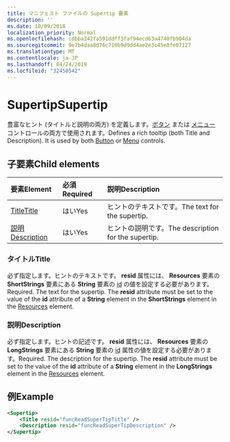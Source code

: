 ```yaml
---
title: マニフェスト ファイルの Supertip 要素
description: ''
ms.date: 10/09/2018
localization_priority: Normal
ms.openlocfilehash: cdbba342fa591ddff3faf94ecd63a4740fb904da
ms.sourcegitcommit: 9e7b4daa8d76c710b9d9dd4ae2e3c45e8fe07127
ms.translationtype: MT
ms.contentlocale: ja-JP
ms.lasthandoff: 04/24/2019
ms.locfileid: "32450542"
---
```

# <a name="supertip"></a><span data-ttu-id="b8fb2-102">Supertip</span><span class="sxs-lookup"><span data-stu-id="b8fb2-102">Supertip</span></span>

<span data-ttu-id="b8fb2-p101">豊富なヒント (タイトルと説明の両方) を定義します。[ボタン](control.md#button-control) または [メニュー](control.md#menu-dropdown-button-controls) コントロールの両方で使用されます。</span><span class="sxs-lookup"><span data-stu-id="b8fb2-p101">Defines a rich tooltip (both Title and Description). It is used by both [Button](control.md#button-control) or [Menu](control.md#menu-dropdown-button-controls)  controls.</span></span>

## <a name="child-elements"></a><span data-ttu-id="b8fb2-105">子要素</span><span class="sxs-lookup"><span data-stu-id="b8fb2-105">Child elements</span></span>

|  <span data-ttu-id="b8fb2-106">要素</span><span class="sxs-lookup"><span data-stu-id="b8fb2-106">Element</span></span> |  <span data-ttu-id="b8fb2-107">必須</span><span class="sxs-lookup"><span data-stu-id="b8fb2-107">Required</span></span>  |  <span data-ttu-id="b8fb2-108">説明</span><span class="sxs-lookup"><span data-stu-id="b8fb2-108">Description</span></span>  |
|:-----|:-----|:-----|
|  [<span data-ttu-id="b8fb2-109">Title</span><span class="sxs-lookup"><span data-stu-id="b8fb2-109">Title</span></span>](#title)        | <span data-ttu-id="b8fb2-110">はい</span><span class="sxs-lookup"><span data-stu-id="b8fb2-110">Yes</span></span> |   <span data-ttu-id="b8fb2-111">ヒントのテキストです。</span><span class="sxs-lookup"><span data-stu-id="b8fb2-111">The text for the supertip.</span></span>         |
|  [<span data-ttu-id="b8fb2-112">説明</span><span class="sxs-lookup"><span data-stu-id="b8fb2-112">Description</span></span>](#description)  | <span data-ttu-id="b8fb2-113">はい</span><span class="sxs-lookup"><span data-stu-id="b8fb2-113">Yes</span></span> |  <span data-ttu-id="b8fb2-114">ヒントの説明です。</span><span class="sxs-lookup"><span data-stu-id="b8fb2-114">The description for the supertip.</span></span>    |

### <a name="title"></a><span data-ttu-id="b8fb2-115">タイトル</span><span class="sxs-lookup"><span data-stu-id="b8fb2-115">Title</span></span>

<span data-ttu-id="b8fb2-p102">必ず指定します。ヒントのテキストです。 **resid** 属性には、 **Resources** 要素の **ShortStrings** 要素にある **String** 要素の [id](resources.md) の値を設定する必要があります。</span><span class="sxs-lookup"><span data-stu-id="b8fb2-p102">Required. The text for the supertip. The  **resid** attribute must be set to the value of the **id** attribute of a **String** element in the **ShortStrings** element in the [Resources](resources.md) element.</span></span>

### <a name="description"></a><span data-ttu-id="b8fb2-119">説明</span><span class="sxs-lookup"><span data-stu-id="b8fb2-119">Description</span></span>

<span data-ttu-id="b8fb2-p103">必ず指定します。ヒントの記述です。 **resid** 属性には、 **Resources** 要素の **LongStrings** 要素にある **String** 要素の [id](resources.md) 属性の値を設定する必要があります。</span><span class="sxs-lookup"><span data-stu-id="b8fb2-p103">Required. The description for the supertip. The  **resid** attribute must be set to the value of the **id** attribute of a **String** element in the **LongStrings** element in the [Resources](resources.md) element.</span></span>

## <a name="example"></a><span data-ttu-id="b8fb2-123">例</span><span class="sxs-lookup"><span data-stu-id="b8fb2-123">Example</span></span>

```xml
<Supertip>
    <Title resid="funcReadSuperTipTitle" />
    <Description resid="funcReadSuperTipDescription" />
</Supertip>
```
